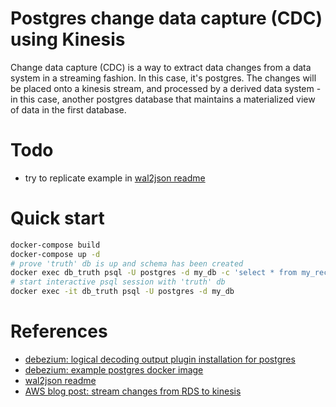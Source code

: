 # Postgres change data capture (CDC) using Kinesis

Change data capture (CDC) is a way to extract data changes from a data system
in a streaming fashion. In this case, it's postgres. The changes will be placed
onto a kinesis stream, and processed by a derived data system - in this case,
another postgres database that maintains a materialized view of data in the
first database.

# Todo
- try to replicate example in [wal2json readme](https://github.com/eulerto/wal2json)


# Quick start

```sh
docker-compose build
docker-compose up -d
# prove 'truth' db is up and schema has been created
docker exec db_truth psql -U postgres -d my_db -c 'select * from my_records;'
# start interactive psql session with 'truth' db
docker exec -it db_truth psql -U postgres -d my_db
```

# References
- [debezium: logical decoding output plugin installation for postgres](https://debezium.io/documentation/reference/postgres-plugins.html)
- [debezium: example postgres docker image](https://github.com/debezium/docker-images/tree/master/postgres/9.6)
- [wal2json readme](https://github.com/eulerto/wal2json)
- [AWS blog post: stream changes from RDS to kinesis](https://aws.amazon.com/blogs/database/stream-changes-from-amazon-rds-for-postgresql-using-amazon-kinesis-data-streams-and-aws-lambda/)
